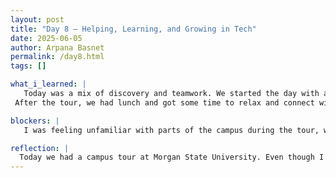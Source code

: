 ```yaml
---
layout: post
title: "Day 8 – Helping, Learning, and Growing in Tech"
date: 2025-06-05
author: Arpana Basnet
permalink: /day8.html
tags: []

what_i_learned: |
   Today was a mix of discovery and teamwork. We started the day with a campus tour at Morgan State University. Everyone met at the business building, and from there, we began exploring the campus. Even though I’m a student here, I realized I haven’t seen a lot of the university. For example, I got to visit the engineering building for the first time today, which was exciting. It made me realize how big and full of opportunities the campus really is. Seeing new places on my own campus felt like exploring something familiar in a completely new way.
 After the tour, we had lunch and got some time to relax and connect with others. Then we jumped back into our work with our teams. We spent the rest of the afternoon working on our Python coding project. It was a good mix of focused work and helping each other. We shared ideas, fixed bugs, and supported each other as we made progress on the tasks. I really enjoyed working with my teammates today it felt like we were learning and growing together.

blockers: |
   I was feeling unfamiliar with parts of the campus during the tour, which made it a bit confusing to follow along. Later, during our coding session, we ran into some issues with debugging in Python that took extra time to figure out.One blocker I faced today was handling the logic with True and False values in my if-else statements. I was trying to write a car control program, and I didn’t want the user to be able to enter the same command repeatedly, like starting the car when it’s already started. It was confusing to keep track of whether the car was already started or stopped using a True or False flag. I struggled with placing the conditions correctly and making sure the program responded properly based on the current state. It took a lot of trial and error to finally get it to work the way I wanted. 

reflection: |
  Today we had a campus tour at Morgan State University. Even though I study here, I got to explore new places like the engineering building for the first time. After the tour, we had lunch and worked with our teammates on Python coding. It felt good to collaborate and help each other out. Overall, it was a day of learning, exploring, and working together.
---
```



